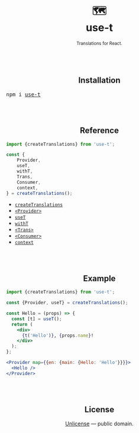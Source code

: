<div align="center">
  <h1>
    <br/>
    <br/>
    🗺
    <br />
    use-t
  </h1>
  <sup>Translations for React.</sup>
  <br />
  <br />
  <br />
  <br />
</div>


<h2 align="center">Installation</h2>
<pre>npm i <a href="https://www.npmjs.com/package/use-t">use-t</a></pre>


<br />
<br />


<h2 align="center">Reference</h2>


```js
import {createTranslations} from 'use-t';

const {
    Provider,
    useT,
    withT,
    Trans,
    Consumer,
    context,
} = createTranslations();
```

- [`createTranslations`](./docs/createTranslations.md)
- [`<Provider>`](./docs/Provider.md)
- [`useT`](./docs/useT.md)
- [`withT`](./docs/withT.md)
- [`<Trans>`](./docs/Trans.md)
- [`<Consumer>`](./docs/Consumer.md)
- [`context`](./docs/context.md)


<br />
<br />


<h2 align="center">Example</h2>

```jsx
import {createTranslations} from 'use-t';

const {Provider, useT} = createTranslations();

const Hello = (props) => {
  const [t] = useT();
  return (
    <div>
      {t('Hello')}, {props.name}!
    </div>
  );
};

<Provider map={{en: {main: {Hello: 'Hello'}}}}>
  <Hello />
</Provider>
```


<br />
<br />


<h2 align="center">License</h2>

<p align="center">
  <a href="./LICENSE">Unlicense</a> &mdash; public domain.
</p>
